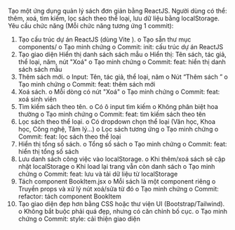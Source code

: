 Tạo một ứng dụng  quản  lý sách đơn giản bằng ReactJS.
Người dùng có thể: thêm, xoá, tìm kiếm, lọc sách theo thể loại, lưu dữ 
liệu bằng localStorage.  Yêu cầu chức năng  (Mỗi chức năng tương ứng 1 
commit):
1.  Tạo cấu trúc dự án ReactJS (dùng Vite ).
o  Tạo sẵn thư mục  components/
o  Tạo minh  chứng
o  Commit:  init: cấu trúc dự án ReactJS
2.  Tạo giao diện  Hiển thị danh  sách sách mẫu
o  Hiển thị: Tên sách, tác giả, thể loại, năm,  nút "Xoá"
o  Tạo minh  chứng
o  Commit:  feat: hiển thị danh sách   sách mẫu
3.  Thêm  sách mới.
o  Input:  Tên, tác giả, thể loại, năm
o  Nút “Thêm  sách ”
o  Tạo minh  chứng
o  Commit:  feat: thêm  sách mới
4.  Xoá sách.
o  Mỗi dòng có nút "Xoá"
o  Tạo minh  chứng
o  Commit:  feat: xoá sinh viên
5.  Tìm kiếm sách theo tên.
o  Có ô input tìm kiếm
o  Không  phân biệt hoa thường
o  Tạo minh  chứng
o  Commit:  feat: tìm kiếm sách theo tên
6.  Lọc sách theo thể loại.
o  Có dropdown chọn thể loại (Văn học, Khoa học, Công nghệ,  Tâm 
lý...)
o  Lọc sách tương ứng
o  Tạo minh  chứng
o  Commit:  feat: lọc sách theo thể loại  
7.  Hiển thị tổng số sách.
o  Tổng số sách
o  Tạo minh  chứng
o  Commit:  feat: hiển thị tổng  số sách
8.  Lưu danh  sách công việc vào localStorage.
o  Khi thêm/xoá  sách sẽ cập nhật  localStorage
o  Khi load lại trang  vẫn còn danh sách
o  Tạo minh  chứng
o  Commit:  feat: lưu và tải dữ liệu từ localStorage
9.  Tách component  BookItem.jsx
o  Mỗi sách là một component  riêng
o  Truyền  props và xử lý nút xoá/sửa từ đó
o  Tạo minh  chứng
o  Commit:  refactor: tách component  BookItem
10.  Tạo giao diện đẹp hơn bằng CSS hoặc thư viện UI 
(Bootstrap/Tailwind).
o  Không  bắt buộc phải quá đẹp, nhưng  có căn chỉnh bố cục.
o  Tạo minh  chứng
o  Commit:  style: cải thiện giao diện